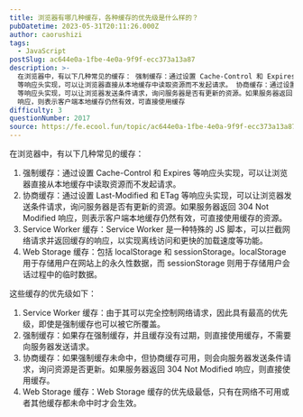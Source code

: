 ```yaml
---
title: 浏览器有哪几种缓存，各种缓存的优先级是什么样的？
pubDatetime: 2023-05-31T20:11:26.000Z
author: caorushizi
tags:
  - JavaScript
postSlug: ac644e0a-1fbe-4e0a-9f9f-ecc373a13a87
description: >-
  在浏览器中，有以下几种常见的缓存： 强制缓存：通过设置 Cache-Control 和 Expires
  等响应头实现，可以让浏览器直接从本地缓存中读取资源而不发起请求。 协商缓存：通过设置 Last-Modified 和 ETag
  等响应头实现，可以让浏览器发送条件请求，询问服务器是否有更新的资源。如果服务器返回 304 Not Modified
  响应，则表示客户端本地缓存仍然有效，可直接使用缓存
difficulty: 3
questionNumber: 2017
source: https://fe.ecool.fun/topic/ac644e0a-1fbe-4e0a-9f9f-ecc373a13a87
---
```


在浏览器中，有以下几种常见的缓存：

1. 强制缓存：通过设置 Cache-Control 和 Expires 等响应头实现，可以让浏览器直接从本地缓存中读取资源而不发起请求。
2. 协商缓存：通过设置 Last-Modified 和 ETag 等响应头实现，可以让浏览器发送条件请求，询问服务器是否有更新的资源。如果服务器返回 304 Not Modified 响应，则表示客户端本地缓存仍然有效，可直接使用缓存的资源。
3. Service Worker 缓存：Service Worker 是一种特殊的 JS 脚本，可以拦截网络请求并返回缓存的响应，以实现离线访问和更快的加载速度等功能。
4. Web Storage 缓存：包括 localStorage 和 sessionStorage。localStorage 用于存储用户在网站上的永久性数据，而 sessionStorage 则用于存储用户会话过程中的临时数据。

这些缓存的优先级如下：

1. Service Worker 缓存：由于其可以完全控制网络请求，因此具有最高的优先级，即使是强制缓存也可以被它所覆盖。
2. 强制缓存：如果存在强制缓存，并且缓存没有过期，则直接使用缓存，不需要向服务器发送请求。
3. 协商缓存：如果强制缓存未命中，但协商缓存可用，则会向服务器发送条件请求，询问资源是否更新。如果服务器返回 304 Not Modified 响应，则直接使用缓存。
4. Web Storage 缓存：Web Storage 缓存的优先级最低，只有在网络不可用或者其他缓存都未命中时才会生效。
